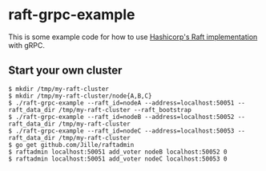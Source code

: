 # raft-grpc-example

This is some example code for how to use [Hashicorp's Raft implementation](https://github.com/hashicorp/raft) with gRPC.

## Start your own cluster

```shell
$ mkdir /tmp/my-raft-cluster
$ mkdir /tmp/my-raft-cluster/node{A,B,C}
$ ./raft-grpc-example --raft_id=nodeA --address=localhost:50051 --raft_data_dir /tmp/my-raft-cluster --raft_bootstrap
$ ./raft-grpc-example --raft_id=nodeB --address=localhost:50052 --raft_data_dir /tmp/my-raft-cluster
$ ./raft-grpc-example --raft_id=nodeC --address=localhost:50053 --raft_data_dir /tmp/my-raft-cluster
$ go get github.com/Jille/raftadmin
$ raftadmin localhost:50051 add_voter nodeB localhost:50052 0
$ raftadmin localhost:50051 add_voter nodeC localhost:50053 0
```
